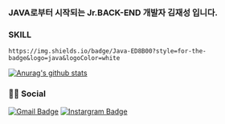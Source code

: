 ### JAVA로부터 시작되는 Jr.BACK-END 개발자 김재성 입니다.


### SKILL

	https://img.shields.io/badge/Java-ED8B00?style=for-the-badge&logo=java&logoColor=white


 [![Anurag's github stats](https://github-readme-stats.vercel.app/api?username=KIM-JS-95)](https://github.com/anuraghazra/github-readme-stats)
 
 
 ### 👨👩 Social
  [![Gmail Badge](https://img.shields.io/badge/Gmail-d14836?style=flat-square&logo=Gmail&logoColor=white&link=mailto:snugyun01@gmail.com)](mailto:baugh248730@gmail.com)
  [![Instargram Badge](https://img.shields.io/badge/Instagram-E4405F?style=for-the-badge&logo=instagram&logoColor=white&link=https://www.instagram.com/k.jasoooon/)](https://www.instagram.com/k.jasoooon/)
  
 
<!--
**KIM-JS-95/KIM-JS-95** is a ✨ _special_ ✨ repository because its `README.md` (this file) appears on your GitHub profile.

Here are some ideas to get you started:

- 🔭 I’m currently working on ...
- 🌱 I’m currently learning ...
- 👯 I’m looking to collaborate on ...
- 🤔 I’m looking for help with ...
- 💬 Ask me about ...
- 📫 How to reach me: ...
- 😄 Pronouns: ...
- ⚡ Fun fact: ...
-->
